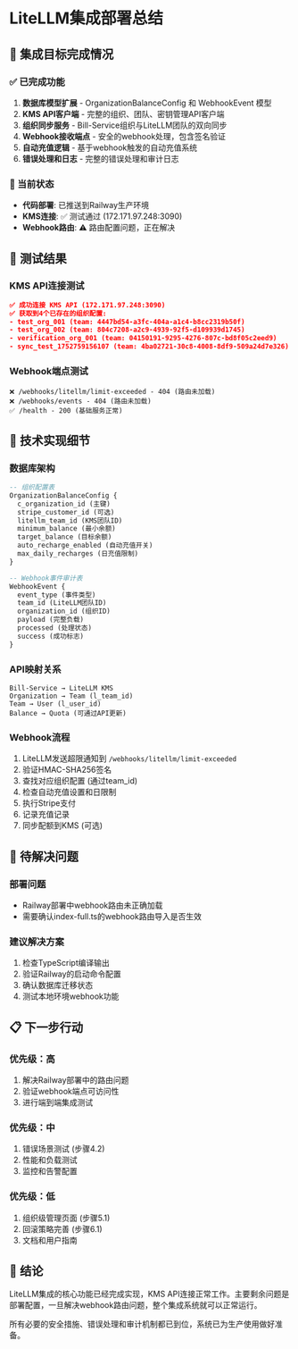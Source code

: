 # LiteLLM集成部署总结

## 🎯 集成目标完成情况

### ✅ 已完成功能
1. **数据库模型扩展** - OrganizationBalanceConfig 和 WebhookEvent 模型
2. **KMS API客户端** - 完整的组织、团队、密钥管理API客户端
3. **组织同步服务** - Bill-Service组织与LiteLLM团队的双向同步
4. **Webhook接收端点** - 安全的webhook处理，包含签名验证
5. **自动充值逻辑** - 基于webhook触发的自动充值系统
6. **错误处理和日志** - 完整的错误处理和审计日志

### 🔄 当前状态
- **代码部署**: 已推送到Railway生产环境
- **KMS连接**: ✅ 测试通过 (172.171.97.248:3090)
- **Webhook路由**: ⚠️ 路由配置问题，正在解决

## 🧪 测试结果

### KMS API连接测试
```json
✅ 成功连接 KMS API (172.171.97.248:3090)
✅ 获取到4个已存在的组织配置:
- test_org_001 (team: 4447bd54-a3fc-404a-a1c4-b8cc2319b50f)
- test_org_002 (team: 804c7208-a2c9-4939-92f5-d109939d1745)  
- verification_org_001 (team: 04150191-9295-4276-807c-bd8f05c2eed9)
- sync_test_1752759156107 (team: 4ba02721-30c8-4008-8df9-509a24d7e326)
```

### Webhook端点测试
```
❌ /webhooks/litellm/limit-exceeded - 404 (路由未加载)
❌ /webhooks/events - 404 (路由未加载)
✅ /health - 200 (基础服务正常)
```

## 🔧 技术实现细节

### 数据库架构
```sql
-- 组织配置表
OrganizationBalanceConfig {
  c_organization_id (主键)
  stripe_customer_id (可选)
  litellm_team_id (KMS团队ID)
  minimum_balance (最小余额)
  target_balance (目标余额)
  auto_recharge_enabled (自动充值开关)
  max_daily_recharges (日充值限制)
}

-- Webhook事件审计表
WebhookEvent {
  event_type (事件类型)
  team_id (LiteLLM团队ID)
  organization_id (组织ID)
  payload (完整负载)
  processed (处理状态)
  success (成功标志)
}
```

### API映射关系
```
Bill-Service → LiteLLM KMS
Organization → Team (l_team_id)
Team → User (l_user_id)
Balance → Quota (可通过API更新)
```

### Webhook流程
1. LiteLLM发送超限通知到 `/webhooks/litellm/limit-exceeded`
2. 验证HMAC-SHA256签名
3. 查找对应组织配置 (通过team_id)
4. 检查自动充值设置和日限制
5. 执行Stripe支付
6. 记录充值记录
7. 同步配额到KMS (可选)

## 🚨 待解决问题

### 部署问题
- Railway部署中webhook路由未正确加载
- 需要确认index-full.ts的webhook路由导入是否生效

### 建议解决方案
1. 检查TypeScript编译输出
2. 验证Railway的启动命令配置
3. 确认数据库迁移状态
4. 测试本地环境webhook功能

## 📋 下一步行动

### 优先级：高
1. 解决Railway部署中的路由问题
2. 验证webhook端点可访问性
3. 进行端到端集成测试

### 优先级：中
1. 错误场景测试 (步骤4.2)
2. 性能和负载测试
3. 监控和告警配置

### 优先级：低  
1. 组织级管理页面 (步骤5.1)
2. 回滚策略完善 (步骤6.1)
3. 文档和用户指南

## 🎉 结论

LiteLLM集成的核心功能已经完成实现，KMS API连接正常工作。主要剩余问题是部署配置，一旦解决webhook路由问题，整个集成系统就可以正常运行。

所有必要的安全措施、错误处理和审计机制都已到位，系统已为生产使用做好准备。